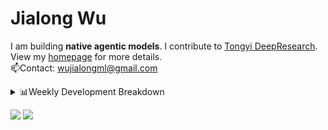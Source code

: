 #  Jialong Wu

I am building **native agentic models**. I contribute to [Tongyi DeepResearch](https://github.com/Alibaba-NLP/DeepResearch).<br>
View my [homepage](https://callanwu.github.io/) for more details. <br>
📫Contact: wujialongml@gmail.com

<details><summary>📊Weekly Development Breakdown</summary>

<!--START_SECTION:waka-->

```txt
From: 15 September 2025 - To: 22 September 2025

Total Time: 36 hrs 59 mins

Python       22 hrs 57 mins  ███████████████▓░░░░░░░░░   62.05 %
Markdown     5 hrs 10 mins   ███▒░░░░░░░░░░░░░░░░░░░░░   13.99 %
JSON         4 hrs 44 mins   ███▒░░░░░░░░░░░░░░░░░░░░░   12.82 %
Bash         1 hr 54 mins    █▒░░░░░░░░░░░░░░░░░░░░░░░   05.16 %
Text         58 mins         ▓░░░░░░░░░░░░░░░░░░░░░░░░   02.65 %
```

<!--END_SECTION:waka-->

[![wakatime](https://wakatime.com/badge/user/c6720b29-9431-4a60-bc9d-e1fb2b6bd65f.svg)](https://wakatime.com/@c6720b29-9431-4a60-bc9d-e1fb2b6bd65f)
</details>

[![](https://img.shields.io/badge/Google%20Scholar-4385FE.svg?&color=d6d6d6&style=flat-square&logo=google-scholar)](https://scholar.google.com/citations?user=6eg2m4YAAAAJ)
![](https://komarev.com/ghpvc/?username=callanwu)
